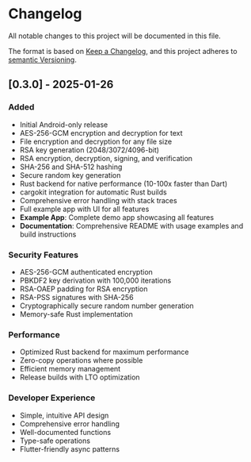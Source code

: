 # Changelog
All notable changes to this project will be documented in this file.

The format is based on [Keep a Changelog](https://keepachangelog.com/en/1.0.0/),
and this project adheres to [semantic Versioning](https://semver.org/spec/v2.0.0.html).

## [0.3.0] - 2025-01-26

### Added
- Initial Android-only release
- AES-256-GCM encryption and decryption for text
- File encryption and decryption for any file size
- RSA key generation (2048/3072/4096-bit)
- RSA encryption, decryption, signing, and verification
- SHA-256 and SHA-512 hashing
- Secure random key generation
- Rust backend for native performance (10-100x faster than Dart)
- cargokit integration for automatic Rust builds
- Comprehensive error handling with stack traces
- Full example app with UI for all features
- **Example App**: Complete demo app showcasing all features
- **Documentation**: Comprehensive README with usage examples and build instructions

### Security Features
- AES-256-GCM authenticated encryption
- PBKDF2 key derivation with 100,000 iterations
- RSA-OAEP padding for RSA encryption
- RSA-PSS signatures with SHA-256
- Cryptographically secure random number generation
- Memory-safe Rust implementation

### Performance
- Optimized Rust backend for maximum performance
- Zero-copy operations where possible
- Efficient memory management
- Release builds with LTO optimization

### Developer Experience
- Simple, intuitive API design
- Comprehensive error handling
- Well-documented functions
- Type-safe operations
- Flutter-friendly async patterns
